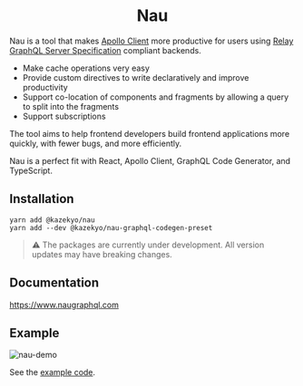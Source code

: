 
<h1 align="center">
Nau
</h1>

Nau is a tool that makes [Apollo Client](https://github.com/apollographql/apollo-client) more productive for users using [Relay GraphQL Server Specification](https://relay.dev/docs/guides/graphql-server-specification) compliant backends.

- Make cache operations very easy
- Provide custom directives to write declaratively and improve productivity
- Support co-location of components and fragments by allowing a query to split into the fragments
- Support subscriptions

The tool aims to help frontend developers build frontend applications more quickly, with fewer bugs, and more efficiently.

Nau is a perfect fit with React, Apollo Client, GraphQL Code Generator, and TypeScript.


## Installation
```
yarn add @kazekyo/nau
yarn add --dev @kazekyo/nau-graphql-codegen-preset
```

> ⚠️ The packages are currently under development. All version updates may have breaking changes.

## Documentation
https://www.naugraphql.com


## Example
![nau-demo](https://user-images.githubusercontent.com/456381/168417859-df6222b4-ae80-4dd1-a4ef-9117536bef14.gif)

See the [example code](https://github.com/kazekyo/nau/tree/main/examples/app).
